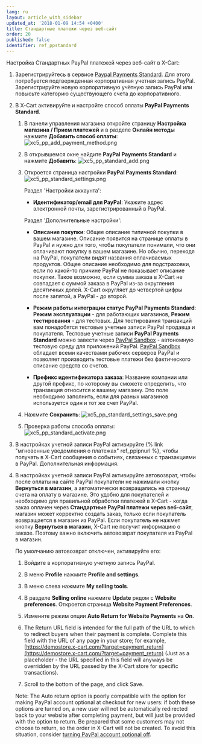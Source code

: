 ```yaml
---
lang: ru
layout: article_with_sidebar
updated_at: '2018-01-09 14:54 +0400'
title: Стандартные платежи через веб-сайт
order: 20
published: false
identifier: ref_ppstandard
---
```

Настройка Стандартных PayPal платежей через веб-сайт в X-Cart:

1.  Зарегистрируйтесь в сервисе [Paypal Payments Standard](https://www.paypal.com/ru/webapps/mpp/standard "Стандартные платежи через веб-сайт"). Для этого потребуется подтвержденная корпоративная учетная запись PayPal. Зарегистрируйте новую корпоративную учётную запись PayPal или повысьте категорию существующего счета до корпоративного. 

2.  В X-Cart активируйте и настройте способ оплаты **PayPal Payments Standard**.

    1.  В панели управления магазина откройте страницу **Настройка магазина / Прием платежей** и в разделе **Онлайн методы** нажмите **Добавить способ оплаты**:
    ![xc5_pp_add_payment_method.png]({{site.baseurl}}/attachments/ref_DT2EX6fz/xc5_pp_add_payment_method.png)

    2.  В открывшемся окне найдите **PayPal Payments Standard** и нажмите **Добавить**:
![xc5_pp_standard_add.png]({{site.baseurl}}/attachments/ref_DT2EX6fz/xc5_pp_standard_add.png)
    
    3.  Откроется страница настройки **PayPal Payments Standard**:
![xc5_pp_standard_settings.png]({{site.baseurl}}/attachments/ref_DT2EX6fz/xc5_pp_standard_settings.png)

         Раздел 'Настройки аккаунта':

         *   **Идентификатор/email для PayPal**: Укажите адрес электронной почты, зарегистрированный в PayPal.

        Раздел 'Дополнительные настройки':

         *   **Описание покупки**: Общее описание типичной покупки в вашем магазине. Описание появится на странице оплаты в PayPal и нужно для того, чтобы покупатели понимали, что они оплачивают покупку в вашем магазине. Но обычно, переходя на PayPal, покупатели видят названия оплачиваемых продуктов. Общее описание необходимо для подстраховки, если по какой-то причине PayPal не показывает описание покупки. Такое возможно, если сумма заказа в X-Cart не совпадает с суммой заказа в PayPal из-за округления десятичных долей. X-Cart округляет до четвертой цифры после запятой, а PayPal - до второй.

         *   **Режим работы интеграции статус PayPal Payments Standard**:  **Режим эксплуатации** - для работающих магазинов, **Режим тестирования** - для тестовых. Для тестирования транзакций вам понадобятся тестовые учетные записи PayPal продавца и покупателя. Тестовые учетные записи **PayPal Payments Standard** можно завести через [PayPal Sandbox](https://developer.paypal.com/docs/classic/lifecycle/ug_sandbox/ "Setting up Paypal Payments Standard")  - автономную тестовую среду для приложений PayPal. [PayPal Sandbox](https://developer.paypal.com/docs/classic/lifecycle/ug_sandbox/ "Setting up Paypal Payments Standard") обладает всеми качествами рабочих серверов PayPal и позволяет производить тестовые платежи без фактического списание средств со счетов.

         *   **Префикс идентификатора заказа**: Название компании или другой префикс, по которому вы сможете определить, что транзакция относится к вашему магазину. Это поле необходимо заполнить, если для разных магазинов используется один и тот же счет PayPal.

    4.   Нажмите **Сохранить**:
         ![xc5_pp_standard_settings_save.png]({{site.baseurl}}/attachments/ref_DT2EX6fz/xc5_pp_standard_settings_save.png)

                  
    5.   Проверка работы способа оплаты:
         ![xc5_pp_standard_activate.png]({{site.baseurl}}/attachments/ref_DT2EX6fz/xc5_pp_standard_activate.png)

4.  В настройках учетной записи PayPal активируйте {% link "мгновенные уведомления о платежах" ref_ppipnurl %}, чтобы получать в X-Cart сообщения о событиях, связанных с транзакциями в PayPal. Дополнительная информация.

5.  В настройках учетной записи PayPal активируйте автовозврат, чтобы после оплаты на сайте PayPal покупатели не нажимали кнопку **Вернуться в магазин**, а автоматически возвращались на страницу счета на оплату в магазине. Это удобно для покупателей и необходимо для правильной обработки платежей в X-Cart -  когда заказ оплачен через **Стандартные PayPal платежи через веб-сайт**, магазин может корректно создать заказ, только если покупатель возвращается в магазин из PayPal. Если покупатель не нажмет кнопку **Вернуться в магазин**, X-Cart не получит информацию о заказе. Поэтому важно включить автовозврат покупателя из PayPal в магазин.
    
    По умолчанию автовозврат отключен, активируйте его:

    1.  Войдите в корпоративную учетную запись PayPal.

    2.  В меню **Profile** нажмите **Profile and settings**.

    3.  В меню слева нажмите **My selling tools**.

    4.  В разделе **Selling online** нажмите **Update** рядом с **Website preferences**.  Откроется страница **Website Payment Preferences**.

    5.  Измените режим опции **Auto Return for Website Payments** на **On**.
    
    6.  The Return URL field is intended for the full path of the URL to which to redirect buyers when their payment is complete. Complete this field with the URL of any page in your store; for example, [https://demostore.x-cart.com/?target=payment_return](https://demostore.x-cart.com/?target=payment_return) (Just as a placeholder - the URL specified in this field will anyways be overridden by the URL passed by the X-Cart store for specific transactions).
    
    7.  Scroll to the bottom of the page, and click Save.
   
    Note: The Auto return option is poorly compatible with the option for making PayPal account optional at checkout for new users: if both these options are turned on, a new user will not be automatically redirected back to your website after completing payment, but will just be provided with the option to return. Be prepared that some customers may not choose to return, so the order in X-Cart will not be created. To avoid this situation, consider [turning PayPal account optional off](https://developer.paypal.com/docs/classic/admin/checkout-settings/#making-paypal-account-optional-at-checkout "turning PayPal account optional off").

